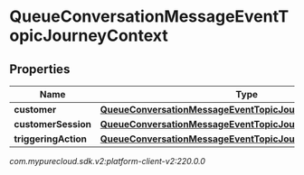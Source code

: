 # QueueConversationMessageEventTopicJourneyContext


## Properties

| Name | Type | Description | Notes |
| ------------ | ------------- | ------------- | ------------- |
| **customer** | [**QueueConversationMessageEventTopicJourneyCustomer**](QueueConversationMessageEventTopicJourneyCustomer) |  |  [optional] |
| **customerSession** | [**QueueConversationMessageEventTopicJourneyCustomerSession**](QueueConversationMessageEventTopicJourneyCustomerSession) |  |  [optional] |
| **triggeringAction** | [**QueueConversationMessageEventTopicJourneyAction**](QueueConversationMessageEventTopicJourneyAction) |  |  [optional] |




_com.mypurecloud.sdk.v2:platform-client-v2:220.0.0_
